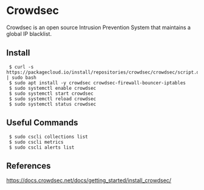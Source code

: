 Crowdsec
=====

Crowdsec is an open source Intrusion Prevention System that maintains a global IP blacklist. 

Install
-------

     $ curl -s https://packagecloud.io/install/repositories/crowdsec/crowdsec/script.deb.sh | sudo bash
     $ sudo apt install -y crowdsec crowdsec-firewall-bouncer-iptables
     $ sudo systemctl enable crowdsec
     $ sudo systemctl start crowdsec
     $ sudo systemctl reload crowdsec
     $ sudo systemctl status crowdsec

Useful Commands
---------------

     $ sudo cscli collections list
     $ sudo cscli metrics
     $ sudo cscli alerts list
  
  
  
References
----------

https://docs.crowdsec.net/docs/getting_started/install_crowdsec/


